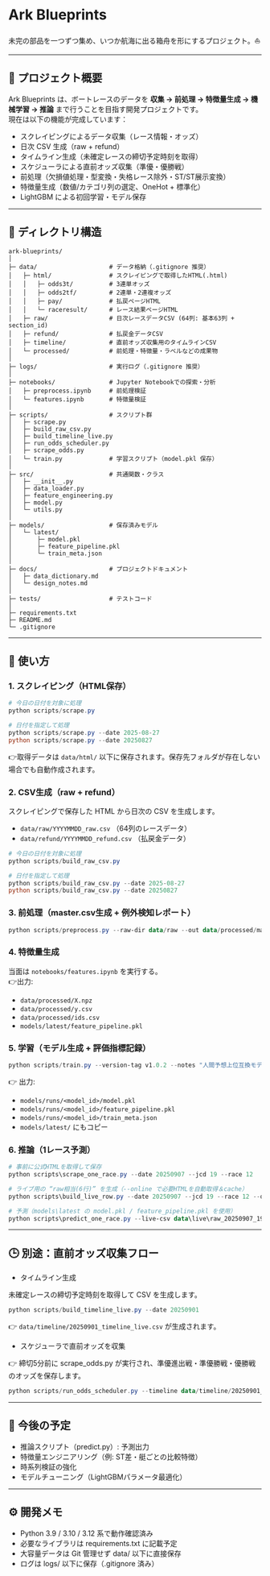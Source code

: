 # Ark Blueprints

未完の部品を一つずつ集め、いつか航海に出る箱舟を形にするプロジェクト。⛵

---

## 📝 プロジェクト概要

Ark Blueprints は、ボートレースのデータを **収集 → 前処理 → 特徴量生成 → 機械学習 → 推論** まで行うことを目指す開発プロジェクトです。  
現在は以下の機能が完成しています：

* スクレイピングによるデータ収集（レース情報・オッズ）
* 日次 CSV 生成（raw + refund）
* タイムライン生成（未確定レースの締切予定時刻を取得）
* スケジューラによる直前オッズ収集（準優・優勝戦）
* 前処理（欠損値処理・型変換・失格レース除外・ST/ST展示変換）
* 特徴量生成（数値/カテゴリ列の選定、OneHot + 標準化）
* LightGBM による初回学習・モデル保存

---

## 📂 ディレクトリ構造

```text
ark-blueprints/
│
├─ data/                    # データ格納（.gitignore 推奨）
│   ├─ html/                # スクレイピングで取得したHTML(.html)
│   │   ├─ odds3t/          # 3連単オッズ
│   │   ├─ odds2tf/         # 2連単・2連複オッズ
│   │   ├─ pay/             # 払戻ページHTML
│   │   └─ raceresult/      # レース結果ページHTML
│   ├─ raw/                 # 日次レースデータCSV (64列: 基本63列 + section_id)
│   ├─ refund/              # 払戻金データCSV
│   ├─ timeline/            # 直前オッズ収集用のタイムラインCSV
│   └─ processed/           # 前処理・特徴量・ラベルなどの成果物
│
├─ logs/                    # 実行ログ（.gitignore 推奨）
│
├─ notebooks/               # Jupyter Notebookでの探索・分析
│   ├─ preprocess.ipynb     # 前処理検証
│   └─ features.ipynb       # 特徴量検証
│
├─ scripts/                 # スクリプト群
│   ├─ scrape.py
│   ├─ build_raw_csv.py
│   ├─ build_timeline_live.py
│   ├─ run_odds_scheduler.py
│   ├─ scrape_odds.py
│   └─ train.py             # 学習スクリプト（model.pkl 保存）
│
├─ src/                     # 共通関数・クラス
│   ├─ __init__.py
│   ├─ data_loader.py
│   ├─ feature_engineering.py
│   ├─ model.py
│   └─ utils.py
│
├─ models/                  # 保存済みモデル
│   └─ latest/
│       ├─ model.pkl
│       ├─ feature_pipeline.pkl
│       └─ train_meta.json
│
├─ docs/                    # プロジェクトドキュメント
│   ├─ data_dictionary.md
│   └─ design_notes.md
│
├─ tests/                   # テストコード
│
├─ requirements.txt
├─ README.md
└─ .gitignore
```

---

## 🚀 使い方

### 1. スクレイピング（HTML保存）

```powershell
# 今日の日付を対象に処理
python scripts/scrape.py

# 日付を指定して処理
python scripts/scrape.py --date 2025-08-27
python scripts/scrape.py --date 20250827
```

👉取得データは `data/html/` 以下に保存されます。保存先フォルダが存在しない場合でも自動作成されます。

### 2. CSV生成（raw + refund）

スクレイピングで保存した HTML から日次の CSV を生成します。

* `data/raw/YYYYMMDD_raw.csv` （64列のレースデータ）
* `data/refund/YYYYMMDD_refund.csv` （払戻金データ）

```powershell
# 今日の日付を対象に処理
python scripts/build_raw_csv.py

# 日付を指定して処理
python scripts/build_raw_csv.py --date 2025-08-27
python scripts/build_raw_csv.py --date 20250827
```

### 3. 前処理（master.csv生成 + 例外検知レポート）

```powershell
python scripts/preprocess.py --raw-dir data/raw --out data/processed/master.csv --reports-dir data/processed/reports

```

### 4. 特徴量生成

当面は `notebooks/features.ipynb` を実行する。  
👉出力:

- `data/processed/X.npz`  
- `data/processed/y.csv`  
- `data/processed/ids.csv`  
- `models/latest/feature_pipeline.pkl`


### 5. 学習（モデル生成 + 評価指標記録）

```powershell
python scripts/train.py --version-tag v1.0.2 --notes "人間予想上位互換モデル"

```
👉 出力:

- `models/runs/<model_id>/model.pkl`
- `models/runs/<model_id>/feature_pipeline.pkl`
- `models/runs/<model_id>/train_meta.json`
- `models/latest/` にもコピー

### 6. 推論（1レース予測）

```powershell
# 事前に公式HTMLを取得して保存
python scripts\scrape_one_race.py --date 20250907 --jcd 19 --race 12

# ライブ用の “raw相当(6行)” を生成（--online で必要HTMLを自動取得＆cache）
python scripts\build_live_row.py --date 20250907 --jcd 19 --race 12 --online --out data\live\raw_20250907_19_12.csv

# 予測（models\latest の model.pkl / feature_pipeline.pkl を使用）
python scripts\predict_one_race.py --live-csv data\live\raw_20250907_19_12.csv --model-dir models\latest

```
---
## 🕒 別途：直前オッズ収集フロー
- タイムライン生成

未確定レースの締切予定時刻を取得して CSV を生成します。

```powershell
python scripts/build_timeline_live.py --date 20250901
```

👉 `data/timeline/20250901_timeline_live.csv` が生成されます。

- スケジューラで直前オッズを収集

👉 締切5分前に scrape_odds.py が実行され、準優進出戦・準優勝戦・優勝戦のオッズを保存します。

```powershell
python scripts/run_odds_scheduler.py --timeline data/timeline/20250901_timeline_live.csv
```


---

## 🔮 今後の予定

* 推論スクリプト（predict.py）: 予測出力
* 特徴量エンジニアリング（例: ST差・艇ごとの比較特徴）
* 時系列検証の強化
* モデルチューニング（LightGBMパラメータ最適化）

---

## ⚙️ 開発メモ

* Python 3.9 / 3.10 / 3.12 系で動作確認済み
* 必要なライブラリは requirements.txt に記載予定
* 大容量データは Git 管理せず data/ 以下に直接保存
* ログは logs/ 以下に保存（.gitignore 済み）



